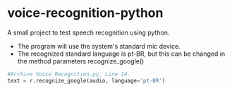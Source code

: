 # voice-recognition-python
 A small project to test speech recognition using python.

* The program will use the system's standard mic device.
* The recognized standard language is pt-BR, but this can be changed in the method parameters recognize_google()

```python
#Archive Voice_Recognition.py, Line 14.
text = r.recognize_google(audio, language='pt-BR')
```
